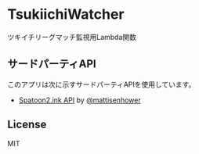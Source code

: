 # TsukiichiWatcher

ツキイチリーグマッチ監視用Lambda関数

## サードパーティAPI

このアプリは次に示すサードパーティAPIを使用しています。

- [Spatoon2.ink API](https://github.com/misenhower/splatoon2.ink/wiki/Data-access-policy) by [@mattisenhower](https://twitter.com/mattisenhower)

## License

MIT
